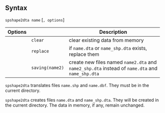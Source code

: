 ## Syntax

`spshape2dta name` \[`, options`\]

| Options |                 | Description                                                                                             |
|---------|-----------------|---------------------------------------------------------------------------------------------------------|
|         | `clear`         | clear existing data from memory                                                                         |
|         | `replace`       | if `name.dta` or `name_shp.dta` exists, replace them                                                |
|         | `saving(name2)` | create new files named `name2.dta` and `name2_shp.dta` instead of `name.dta` and `name_shp.dta` |

`spshape2dta` translates files `name.shp` and `name.dbf`. They must
be in the current directory.

`spshape2dta` creates files `name.dta` and `name_shp.dta`. They will
be created in the current directory. The data in memory, if any, remain
unchanged.
